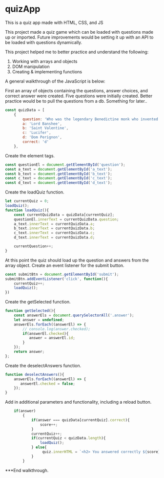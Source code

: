 # quizApp
This is a quiz app made with HTML, CSS, and JS

This project made a quiz game which can be loaded with questions made up or imported. Future improvements would be setting it up with an API to be loaded with questions dynamically.

This project helped me to better practice and understand the following:
1) Working with arrays and objects
2) DOM manipulation
3) Creating & implementing functions


A general walkthrough of the JavaScript is below:

First an array of objects containing the questions, answer choices, and correct answer were created. Five questions were initially created. Better practice would be to pull the questions from a db. Something for later.. 
```JavaScript
const quizData = [
    {
        question: 'Who was the legendary Benedictine monk who invented champagne?',
        a: 'Lord Banshee',
        b: 'Saint Valentine',
        c: 'Lucifer',
        d: 'Dom Perignon',
        correct: 'd'
    },
```

Create the element tags.
```JavaScript
const questionEl = document.getElementById('question');
const a_text = document.getElementById('a_text');
const b_text = document.getElementById('b_text');
const c_text = document.getElementById('c_text');
const d_text = document.getElementById('d_text');
```

Create the loadQuiz function.
```JavaScript
let currentQuiz = 0;
loadQuiz();
function loadQuiz(){
    const currentQuizData = quizData[currentQuiz];
    questionEl.innerText = currentQuizData.question;
    a_text.innerText = currentQuizData.a;
    b_text.innerText = currentQuizData.b;
    c_text.innerText = currentQuizData.c;
    d_text.innerText = currentQuizData.d;

    currentQuestion++;
}
```

At this point the quiz should load up the question and answers from the array object. Create an event listener for the submit button.
```JavaScript
const submitBtn = document.getElementById('submit');
submitBtn.addEventListener('click', function(){
    currentQuiz++;
    loadQuiz();
})
```

Create the getSelected function.
```JavaScript
function getSelected(){
    const answerEls = document.querySelectorAll('.answer');
    let answer = undefined;
    answerEls.forEach((answerEl) => {
        // console.log(answer.checked);
        if(answerEl.checked){
           answer = answerEl.id;
        }
    });
    return answer;
};
```

Create the deselectAnswers function.
```JavaScript
function deselectAnswers(){
    answerEls.forEach((answerEl) => {
       answerEl.checked = false;
    });
}
```

Add in additional parameters and functionality, including a reload button.
```JavaScript
    if(answer)
        {
            if(answer === quizData[currentQuiz].correct){
                score++;
            }
            currentQuiz++;
            if(currentQuiz < quizData.length){
                loadQuiz();
            } else{
                 quiz.innerHTML = `<h2> You answered correctly ${score} out of ${quizData.length} questions! 👨‍💻</h2> <button onClick="location.reload()">Reload</button>`
            }
        }
```

***End walkthrough.
